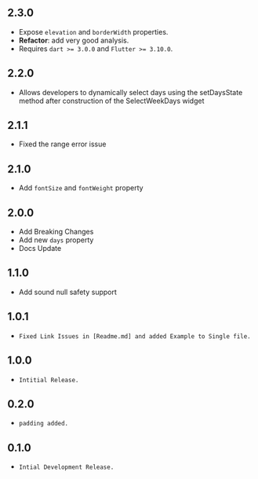 ## 2.3.0
- Expose `elevation` and `borderWidth` properties.
- **Refactor**: add very good analysis.
- Requires `dart >= 3.0.0` and `Flutter >= 3.10.0`.

## 2.2.0
- Allows developers to dynamically select days using the setDaysState method after construction of the SelectWeekDays widget

## 2.1.1
- Fixed the range error issue

## 2.1.0
- Add `fontSize` and `fontWeight` property

## 2.0.0
- Add Breaking Changes
- Add new `days` property
- Docs Update

## 1.1.0 

- Add sound null safety support

## 1.0.1

- `Fixed Link Issues in [Readme.md] and added Example to Single file.`

## 1.0.0 

- `Intitial Release.`

## 0.2.0

- `padding added.`

## 0.1.0 

- `Intial Development Release.`
